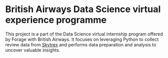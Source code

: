 # British Airways Data Science virtual experience programme
This project is a part of the Data Science virtual internship program offered by Forage with British Airways. It focuses on leveraging Python to collect review data from [Skytrex](https://www.airlinequality.com/) and performs data preparation and analysis to uncover valuable insights.
